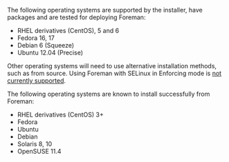
The following operating systems are supported by the installer, have packages and are tested for deploying Foreman:

* RHEL derivatives (CentOS), 5 and 6
* Fedora 16, 17
* Debian 6 (Squeeze)
* Ubuntu 12.04 (Precise)

Other operating systems will need to use alternative installation methods, such as from source.  Using Foreman with SELinux in Enforcing mode is [not currently supported](http://projects.theforeman.org/issues/2125).

The following operating systems are known to install successfully from Foreman:

* RHEL derivatives (CentOS) 3+
* Fedora
* Ubuntu
* Debian
* Solaris 8, 10
* OpenSUSE 11.4
